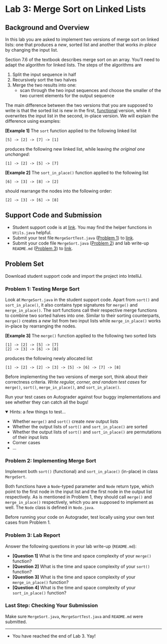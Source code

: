 # Lab 3: Merge Sort on Linked Lists

## Background and Overview

In this lab you are asked to implement two versions of merge sort on linked lists:
one that produces a _new_, sorted list and another that works _in-place_ by changing
the input list.

Section 7.6 of the textbook describes merge sort on an array.
You’ll need to adapt the algorithm for linked lists. The steps of the algorithms are

1. Split the input sequence in half
2. Recursively sort the two halves
3. Merge the two results into one:
   - scan through the two input sequences and choose the smaller of the two
     current elements for the output sequence

The main difference between the two versions that you are supposed to write
is that the sorted list is new in the first, [functional](https://en.wikipedia.org/wiki/Functional_programming)
version, while it overwrites the input list in the second, in-place version.
We will explain the difference using examples:

**[Example 1]** The `sort` function applied to the following linked list

```
[5] -> [2] -> [7] -> [1]
```

produces the following new linked list, while leaving _the original one unchanged_:

```
[1] -> [2] -> [5] -> [7]
```

**[Example 2]** The `sort_in_place()` function applied to the following list

```
[6] -> [3] -> [8] -> [2]
```

should rearrange the nodes into the following order:

```
[2] -> [3] -> [6] -> [8]
```

## Support Code and Submission

+ Student support code is at [link](https://github.com/IUDataStructuresCourse/merge-sort-list-student-support-code).
  You may find the helper functions in `Utils.java` helpful.
+ Submit your test file `MergeSortTest.java` ([Problem 1](#problem-1-testing-merge-sort)) to
  [link](https://autograder.luddy.indiana.edu/web/project/825).
+ Submit your code file `MergeSort.java` ([Problem 2](#problem-2-implementing-merge-sort))
  and lab write-up `README.md` ([Problem 3](#problem-3-lab-report)) to
  [link](https://autograder.luddy.indiana.edu/web/project/707).

## Problem Set

Download student support code and import the project into IntelliJ.

### Problem 1: Testing Merge Sort

Look at `MergeSort.java` in the student support code. Apart from `sort()` and `sort_in_place()`,
it also contains type signatures for `merge()` and `merge_in_place()`. The sort functions call
their respective merge functions to combine two sorted halves into one. Similar to their sorting
counterparts, `merge()` creates a _new_ list from two input lists while `merge_in_place()` works
in-place by rearranging the nodes.

**[Example 3]** The `merge()` function applied to the following two sorted lists

```
[1] -> [2] -> [5] -> [7]
[2] -> [3] -> [6] -> [8]
```

produces the following newly allocated list

```
[1] -> [2] -> [2] -> [3] -> [5] -> [6] -> [7] -> [8]
```

Before implementing the two versions of merge sort, think about their correctness criteria.
_Write regular, corner, and random test cases_ for `merge()`, `sort()`, `merge_in_place()`,
and `sort_in_place()`.

Run your test cases on Autograder against four buggy implementations and see whether they can
catch all the bugs!

<details open="true">
  <summary>Hints: a few things to test...</summary>
  <ul>
    <li>Whether <code>merge()</code> and <code>sort()</code> create <em>new</em> output lists</li>
    <li>Whether the output lists of <code>sort()</code> and <code>sort_in_place()</code> are sorted</li>
    <li>Whether the output lists of <code>sort()</code> and <code>sort_in_place()</code> are permutations
        of their input lists</li>
    <li>Corner cases</li>
    <li>...</li>
  </ul>
</details>

### Problem 2: Implementing Merge Sort

Implement both `sort()` (functional) and `sort_in_place()` (in-place) in class `MergeSort`.

Both functions have a `Node`-typed parameter and `Node` return type, which point to the first node
in the input list and the first node in the output list respectively.
As is mentioned in Problem 1, they should call `merge()` and
`merge_in_place()` respectively, which you are supposed to implement as well.
The `Node` class is defined in `Node.java`.

Before running your code on Autograder, test locally using your own test cases from Problem 1.

### Problem 3: Lab Report

Answer the following questions in your lab write-up (`README.md`):

+ **[Question 1]** What is the time and space complexity of your `merge()` function?
+ **[Question 2]** What is the time and space complexity of your `sort()` function?
+ **[Question 3]** What is the time and space complexity of your `merge_in_place()` function?
+ **[Question 4]** What is the time and space complexity of your `sort_in_place()` function?

### Last Step: Checking Your Submission

Make sure `MergeSort.java`, `MergeSortTest.java` and `README.md` were submitted.

-----------------

* You have reached the end of Lab 3. Yay!
